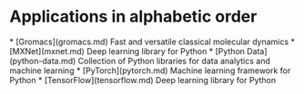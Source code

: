 <h1> Applications in alphabetic order</h1>
<!-- head -2 alpha.md > tmp; grep \* index.md | sort | uniq >> tmp;mv tmp alpha.md -->
* [Gromacs](gromacs.md) Fast and versatile classical molecular dynamics
* [MXNet](mxnet.md) Deep learning library for Python
* [Python Data](python-data.md) Collection of Python libraries for data analytics and machine learning
* [PyTorch](pytorch.md) Machine learning framework for Python
* [TensorFlow](tensorflow.md) Deep learning library for Python
